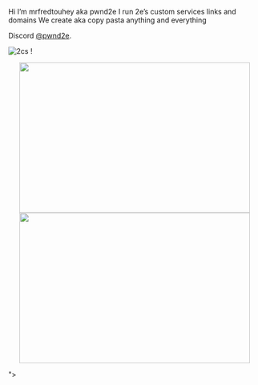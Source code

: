 Hi I’m mrfredtouhey aka pwnd2e 
I run 2e’s custom services links and domains 
We create aka copy pasta  anything and everything

Discord [@pwnd2e](https://discord.gg/5dZdRt44WT).

![2cs](https://user-images.githubusercontent.com/30393829/135623204-b436ed81-0119-4610-867c-3122dc8f3851.jpg)
!
<p align="center">
  <img width="460" height="300" src="<p align="center">
  <img width="460" height="300" src="http://www.fillmurray.com/460/300">
</p>">
</p>
